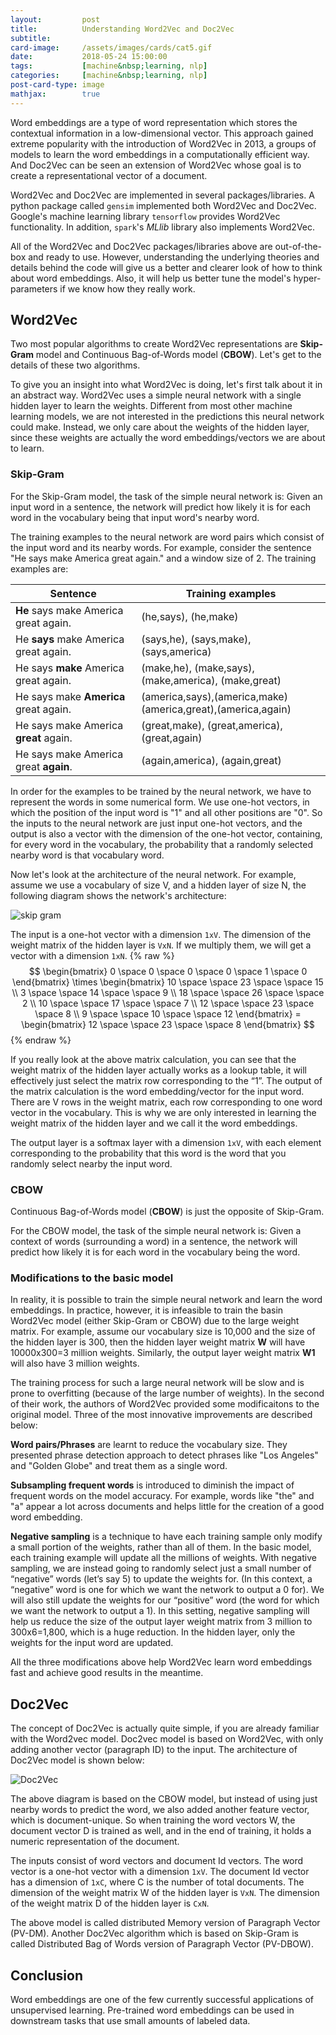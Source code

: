 ```yaml
---
layout:         post
title:          Understanding Word2Vec and Doc2Vec
subtitle:
card-image:     /assets/images/cards/cat5.gif
date:           2018-05-24 15:00:00
tags:           [machine&nbsp;learning, nlp]
categories:     [machine&nbsp;learning, nlp]
post-card-type: image
mathjax:        true
---
```


Word embeddings are a type of word representation which stores the contextual information in a low-dimensional vector. This approach gained extreme popularity with the introduction of Word2Vec in 2013, a groups of models to learn the word embeddings in a computationally efficient way. And Doc2Vec can be seen an extension of Word2Vec whose goal is to create a representational vector of a document.

Word2Vec and Doc2Vec are implemented in several packages/libraries. A python package called `gensim` implemented both Word2Vec and Doc2Vec. Google's machine learning library `tensorflow` provides Word2Vec functionality. In addition, `spark`'s _MLlib_ library also implements Word2Vec.

All of the Word2Vec and Doc2Vec packages/libraries above are out-of-the-box and ready to use. However, understanding the underlying theories and details behind the code will give us a better and clearer look of how to think about word embeddings. Also, it will help us better tune the model's hyper-parameters if we know how they really work.

## Word2Vec

Two most popular algorithms to create Word2Vec representations are **Skip-Gram** model and Continuous Bag-of-Words model (**CBOW**). Let's get to the details of these two algorithms.

To give you an insight into what Word2Vec is doing, let's first talk about it in an abstract way. Word2Vec uses a simple neural network with a single hidden layer to learn the weights. Different from most other machine learning models, we are not interested in the predictions this neural network could make. Instead, we only care about the weights of the hidden layer, since these weights are actually the word embeddings/vectors we are about to learn.

### Skip-Gram

For the Skip-Gram model, the task of the simple neural network is: Given an input word in a sentence, the network will predict how likely it is for each word in the vocabulary being that input word's nearby word.

The training examples to the neural network are word pairs which consist of the input word and its nearby words. For example, consider the sentence "He says make America great again." and a window size of 2. The training examples are:

Sentence | Training examples
 ---|---
**He** says make America great again. | (he,says), (he,make)
He **says** make America great again. | (says,he), (says,make), (says,america)
He says **make** America great again. | (make,he), (make,says), (make,america), (make,great)
He says make **America** great again. | (america,says),(america,make) <br> (america,great),(america,again)
He says make America **great** again. | (great,make), (great,america),(great,again)
He says make America great **again**. | (again,america), (again,great)

In order for the examples to be trained by the neural network, we have to represent the words in some numerical form. We use one-hot vectors, in which the position of the input word is "1" and all other positions are "0". So the inputs to the neural network are just input one-hot vectors, and the output is also a vector with the dimension of the one-hot vector, containing, for every word in the vocabulary, the probability that a randomly selected nearby word is that vocabulary word.

Now let's look at the architecture of the neural network. For example, assume we use a vocabulary of size V, and a hidden layer of size N, the following diagram shows the network's architecture:

![skip gram](/assets/images/skip_gram.jpg)

The input is a one-hot vector with a dimension `1xV`. The dimension of the weight matrix of the hidden layer is `VxN`. If we multiply them, we will get a vector with a dimension `1xN`.
{% raw %}
$$
\begin{bmatrix}
    0 \space 0 \space 0 \space 0 \space 1 \space 0
\end{bmatrix} \times
\begin{bmatrix}
    10 \space \space 23 \space \space 15 \\ 3 \space \space 14 \space \space 9 \\ 18 \space \space 26 \space \space 2 \\ 10 \space \space 17 \space \space 7 \\ 12 \space \space 23 \space \space 8 \\ 9 \space \space 10 \space \space 12
\end{bmatrix} =
\begin{bmatrix}
        12 \space \space 23 \space \space 8
\end{bmatrix}
$$
{% endraw %}

If you really look at the above matrix calculation, you can see that the weight matrix of the hidden layer actually works as a lookup table, it will effectively just select the matrix row corresponding to the “1”. The output of the matrix calculation is the word embedding/vector for the input word. There are V rows in the weight matrix, each row corresponding to one word vector in the vocabulary. This is why we are only interested in learning the weight matrix of the hidden layer and we call it the word embeddings.

The output layer is a softmax layer with a dimension `1xV`, with each element corresponding to the probability that this word is the word that you randomly select nearby the input word.

### CBOW

Continuous Bag-of-Words model (**CBOW**) is just the opposite of Skip-Gram.

For the CBOW model, the task of the simple neural network is: Given a context of words (surrounding a word) in a sentence, the network will predict how likely it is for each word in the vocabulary being the word.

### Modifications to the basic model

In reality, it is possible to train the simple neural network and learn the word embeddings. In practice, however, it is infeasible to train the basin Word2Vec model (either Skip-Gram or CBOW) due to the large weight matrix. For example, assume our vocabulary size is 10,000 and the size of the hidden layer is 300, then the hidden layer weight matrix **W** will have 10000x300=3 million weights. Similarly, the output layer weight matrix **W1** will also have 3 million weights.

The training process for such a large neural network will be slow and is prone to overfitting (because of the large number of weights). In the second of their work, the authors of Word2Vec provided some modificaitons to the original model. Three of the most innovative improvements are described below:

**Word pairs/Phrases** are learnt to reduce the vocabulary size. They presented phrase detection approach to detect phrases like "Los Angeles" and "Golden Globe" and treat them as a single word.

**Subsampling frequent words** is introduced to diminish the impact of frequent words on the model accuracy. For example, words like "the" and "a" appear a lot across documents and helps little for the creation of a good word embedding.

**Negative sampling** is a technique to have each training sample only modify a small portion of the weights, rather than all of them. In the basic model, each training example will update all the millions of weights. With negative sampling, we are instead going to randomly select just a small number of “negative” words (let’s say 5) to update the weights for. (In this context, a “negative” word is one for which we want the network to output a 0 for). We will also still update the weights for our “positive” word (the word for which we want the network to output a 1). In this setting, negative sampling will help us reduce the size of the output layer weight matrix from 3 million to 300x6=1,800, which is a huge reduction. In the hidden layer, only the weights for the input word are updated.

All the three modifications above help Word2Vec learn word embeddings fast and achieve good results in the meantime.

## Doc2Vec

The concept of Doc2Vec is actually quite simple, if you are already familiar with the Word2vec model. Doc2vec model is based on Word2Vec, with only adding another vector (paragraph ID) to the input. The architecture of Doc2Vec model is shown below:

![Doc2Vec](/assets/images/doc2vec.jpg)

The above diagram is based on the CBOW model, but instead of using just nearby words to predict the word, we also added another feature vector, which is document-unique. So when training the word vectors W, the document vector D is trained as well, and in the end of training, it holds a numeric representation of the document.

The inputs consist of word vectors and document Id vectors. The word vector is a one-hot vector with a dimension `1xV`. The document Id vector has a dimension of `1xC`, where C is the number of total documents. The dimension of the weight matrix W of the hidden layer is `VxN`. The dimension of the weight matrix D of the hidden layer is `CxN`.

The above model is called distributed Memory version of Paragraph Vector (PV-DM). Another Doc2Vec algorithm which is based on Skip-Gram is called Distributed Bag of Words version of Paragraph Vector (PV-DBOW).

## Conclusion

Word embeddings are one of the few currently successful applications of unsupervised learning. Pre-trained word embeddings can be used in downstream tasks that use small amounts of labeled data.
